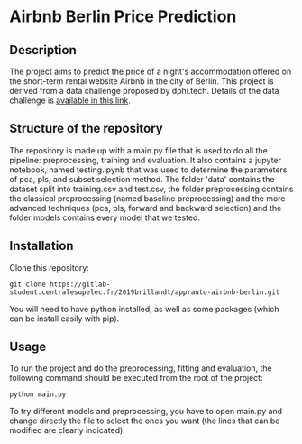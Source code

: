 # Airbnb Berlin Price Prediction

## Description

The project aims to predict the price of a night's accommodation offered on the short-term rental website Airbnb in the city of Berlin. This project is derived from a data challenge proposed by dphi.tech. Details of the data challenge is [available in this link](https://dphi.tech/challenges/data-sprint-47-airbnb-berlin-price-prediction/160/data).



## Structure of the repository

The repository is made up with a main.py file that is used to do all the pipeline: preprocessing, training and evaluation. It also contains a jupyter notebook, named testing.ipynb that was used to determine the parameters of pca, pls, and subset selection method. The folder 'data' contains the dataset split into training.csv and test.csv, the folder preprocessing contains the classical preprocessing (named baseline preprocessing) and the more advanced techniques (pca, pls, forward and backward selection) and the folder models contains every model that we tested.


## Installation

Clone this repository:

```
git clone https://gitlab-student.centralesupelec.fr/2019brillandt/apprauto-airbnb-berlin.git
```

You will need to have python installed, as well as some packages (which can be install easily with pip).

## Usage

To run the project and do the preprocessing, fitting and evaluation, the following command should be executed from the root of the project:

```
python main.py
```

To try different models and preprocessing, you have to open main.py and change directly the file to select the ones you want (the lines that can be modified are clearly indicated).
